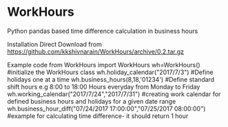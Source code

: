 # WorkHours
Python pandas based time difference calculation in business hours

Installation
Direct Download from https://github.com/kkshivnarain/WorkHours/archive/0.2.tar.gz



Example code
from WorkHours import WorkHours
wh=WorkHours() #initialize the WorkHours class
wh.holiday_calendar("2017/7/3") #Define holidays one at a time 
wh.business_hours(8,18,'01234') #Define standard shift hours e.g 8:00 to 18:00 Hours everyday from Monday to Friday
wh.working_calendar("2017/7/24","2017/7/31") #creating work calendar for defined business hours and holidays for a given date range
wh.business_hour_diff("07/24/2017 17:00:00","07/25/2017 08:00:00")  #example for calculating time difference- it should return 1 hour
